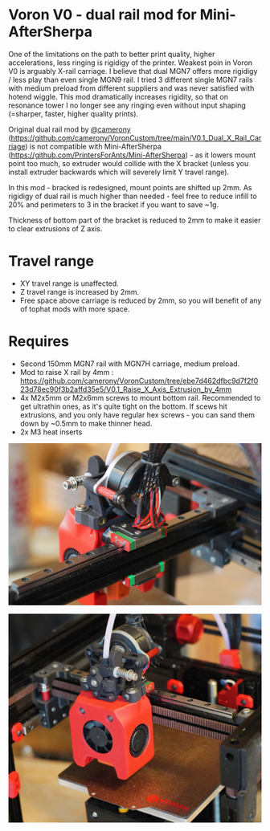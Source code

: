 # Voron V0 - dual rail mod for Mini-AfterSherpa
One of the limitations on the path to better print quality, higher accelerations, less ringing is rigidigy of the printer. Weakest poin in Voron V0 is arguably X-rail carriage. I believe that dual MGN7 offers more rigidigy / less play than even single MGN9 rail. I tried 3 different single MGN7 rails with medium preload from different suppliers and was never satisfied with hotend wiggle. This mod dramatically increases rigidity, so that on resonance tower I no longer see any ringing even without input shaping (=sharper, faster, higher quality prints). 

Original dual rail mod by [@camerony](https://github.com/camerony) (https://github.com/camerony/VoronCustom/tree/main/V0.1_Dual_X_Rail_Carriage) is not compatible with Mini-AfterSherpa (https://github.com/PrintersForAnts/Mini-AfterSherpa) - as it lowers mount point too much, so extruder would collide with the X bracket (unless you install extruder backwards which will severely limit Y travel range). 

In this mod - bracked is redesigned, mount points are shifted up 2mm.
As rigidigy of dual rail is much higher than needed - feel free to reduce infill to 20% and perimeters to 3 in the bracket if you want to save ~1g.

Thickness of bottom part of the bracket is reduced to 2mm to make it easier to clear extrusions of Z axis. 

# Travel range
* XY travel range is unaffected. 
* Z travel range is increased by 2mm. 
* Free space above carriage is reduced by 2mm, so you will benefit of any of tophat mods with more space. 

# Requires
* Second 150mm MGN7 rail with MGN7H carriage, medium preload. 
* Mod to raise X rail by 4mm : https://github.com/camerony/VoronCustom/tree/ebe7d462dfbc9d7f2f023d78ec90f3b2affd35e5/V0.1_Raise_X_Axis_Extrusion_by_4mm
* 4x M2x5mm or M2x6mm screws to mount bottom rail. Recommended to get ultrathin ones, as it's quite tight on the bottom. If scews hit extrusions, and you only have regular hex screws - you can sand them down by ~0.5mm to make thinner head.
* 2x M3 heat inserts

![Dual rail assembled](images/2r-1.jpg)

![Dual rail assembled](images/2r-2.jpg)
